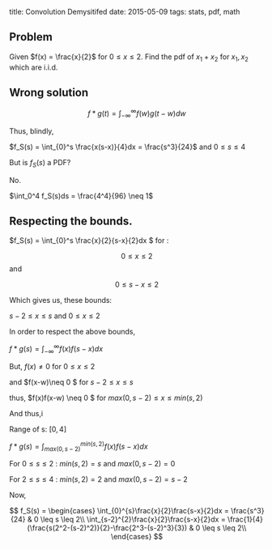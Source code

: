 title: Convolution Demysitifed
date: 2015-05-09
tags: stats, pdf, math

## Problem

Given $f(x) = \frac{x}{2}$ for $0 \leq x \leq 2$. Find the pdf of $x_1+x_2$
for $x_1,x_2$ which are i.i.d.

## Wrong solution


$$ 
f*g(t) = \int_{-\infty}^{\infty} f(w)g(t-w)dw
$$

Thus, blindly,

$f_S(s) = \int_{0}^s \frac{x(s-x)}{4}dx = \frac{s^3}{24}$ and $0 \leq s \leq 4$

But is $f_S(s)$ a PDF? 

No.

$\int_0^4 f_S(s)ds = \frac{4^4}{96} \neq 1$

## Respecting the bounds.

$f_S(s) = \int_{0}^s \frac{x}{2}{s-x}{2}dx $ for :

$$
0 \leq x \leq 2
$$
and

$$
0 \leq s-x \leq 2
$$

Which gives us, these bounds:

$s-2 \leq x \leq s$ and $0 \leq x \leq 2$

In order to respect the above bounds,

$f*g(s) = \int_{-\infty}^{\infty}f(x)f(s-x)dx$

But, $f(x) \neq 0$ for $0 \leq x \leq 2$

and $f(x-w)\neq 0 $ for $s-2 \leq x \leq s$

thus, $f(x)f(x-w) \neq 0 $ for $max(0,s-2) \leq x \leq min(s,2)$

And thus,i


Range of s: $[0,4]$


$f*g(s) = \int_{max(0,s-2)}^{min(s,2)}f(x)f(s-x)dx$

For $0 \leq s \leq 2$ :  $min(s,2)=s$ and $max(0,s-2)=0$

For $2 \leq s \leq 4$ : $min(s,2)=2$ and $max(0,s-2)=s-2$


Now,

$$
f_S(s) = \begin{cases}
\int_{0}^{s}\frac{x}{2}\frac{s-x}{2}dx = \frac{s^3}{24}  & 0 \leq s \leq 2\\
\int_{s-2}^{2}\frac{x}{2}\frac{s-x}{2}dx = \frac{1}{4}(\frac{s(2^2-(s-2)^2)}{2}-\frac{2^3-(s-2)^3}{3})  & 0 \leq s \leq 2\\
\end{cases}
$$

